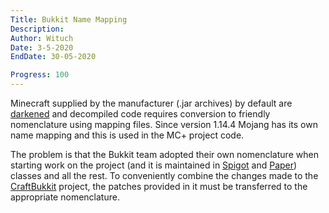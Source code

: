 ```yaml
---
Title: Bukkit Name Mapping
Description:
Author: Wituch
Date: 3-5-2020
EndDate: 30-05-2020

Progress: 100
---
```


Minecraft supplied by the manufacturer (.jar archives) by default are [darkened](https://pl.wikipedia.org/wiki/Kaciemowanie_kodu) and decompiled code requires conversion to friendly nomenclature using mapping files. Since version 1.14.4 Mojang has its own name mapping and this is used in the MC+ project code.

The problem is that the Bukkit team adopted their own nomenclature when starting work on the project (and it is maintained in [Spigot](https://hub.spigotmc.org/stash/projects/SPIGOT/repos/spigot) and [Paper](https://github.com/PaperMC/Paper)) classes and all the rest. To conveniently combine the changes made to the [CraftBukkit](https://hub.spigotmc.org/stash/projects/SPIGOT/repos/craftbukkit) project, the patches provided in it must be transferred to the appropriate nomenclature.
